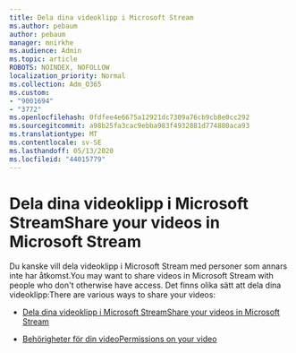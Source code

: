 ```yaml
---
title: Dela dina videoklipp i Microsoft Stream
ms.author: pebaum
author: pebaum
manager: mnirkhe
ms.audience: Admin
ms.topic: article
ROBOTS: NOINDEX, NOFOLLOW
localization_priority: Normal
ms.collection: Adm_O365
ms.custom:
- "9001694"
- "3772"
ms.openlocfilehash: 0fdfee4e6675a12921dc7309a76cb9cb8e0cc292
ms.sourcegitcommit: a98b25fa3cac9ebba983f4932881d774880aca93
ms.translationtype: MT
ms.contentlocale: sv-SE
ms.lasthandoff: 05/13/2020
ms.locfileid: "44015779"
---
```

# <a name="share-your-videos-in-microsoft-stream"></a><span data-ttu-id="4fb12-102">Dela dina videoklipp i Microsoft Stream</span><span class="sxs-lookup"><span data-stu-id="4fb12-102">Share your videos in Microsoft Stream</span></span>

<span data-ttu-id="4fb12-103">Du kanske vill dela videoklipp i Microsoft Stream med personer som annars inte har åtkomst.</span><span class="sxs-lookup"><span data-stu-id="4fb12-103">You may want to share videos in Microsoft Stream with people who don't otherwise have access.</span></span> <span data-ttu-id="4fb12-104">Det finns olika sätt att dela dina videoklipp:</span><span class="sxs-lookup"><span data-stu-id="4fb12-104">There are various ways to share your videos:</span></span>

- [<span data-ttu-id="4fb12-105">Dela dina videoklipp i Microsoft Stream</span><span class="sxs-lookup"><span data-stu-id="4fb12-105">Share your videos in Microsoft Stream</span></span>](https://docs.microsoft.com/stream/portal-share-video)

- [<span data-ttu-id="4fb12-106">Behörigheter för din video</span><span class="sxs-lookup"><span data-stu-id="4fb12-106">Permissions on your video</span></span>](https://docs.microsoft.com/stream/portal-share-video#permissions-on-your-video)
